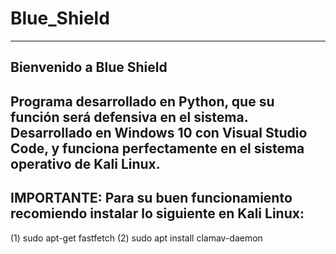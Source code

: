 # Blue_Shield
----------------------------------------------------------------------------
Bienvenido a Blue Shield
----------------------------------------------------------------------------
Programa desarrollado en Python, que su función será defensiva en el sistema.
Desarrollado en Windows 10 con Visual Studio Code, y funciona perfectamente
en el sistema operativo de Kali Linux.
----------------------------------------------------------------------------
IMPORTANTE:
Para su buen funcionamiento recomiendo instalar lo siguiente en Kali Linux:
----------------------------------------------------------------------------
(1) sudo apt-get fastfetch
(2) sudo apt install clamav-daemon
